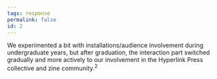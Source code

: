 ```yaml
---
tags: response
permalink: false
id: 2
---
```


We experimented a bit with installations/audience involvement during undergraduate years, but after graduation, the interaction part switched gradually and more actively to our involvement in the Hyperlink Press collective and zine community.<sup>2</sup>
